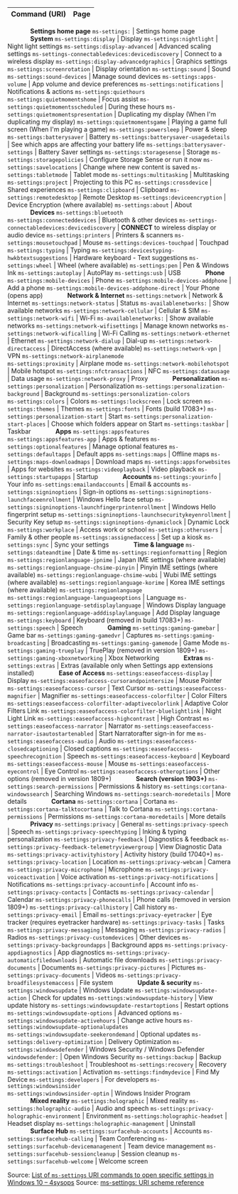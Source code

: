 Command (URI) | Page
:--- | :---
⠀⠀⠀⠀⠀**Settings home page**
`ms-settings:` | Settings home page
⠀⠀⠀⠀⠀**System**
`ms-settings:display` | Display
`ms-settings:nightlight` | Night light settings
`ms-settings:display-advanced` | Advanced scaling settings
`ms-settings-connectabledevices:devicediscovery` | Connect to a wireless display
`ms-settings:display-advancedgraphics` | Graphics settings
`ms-settings:screenrotation` | Display orientation
`ms-settings:sound` | Sound
`ms-settings:sound-devices` | Manage sound devices
`ms-settings:apps-volume` | App volume and device preferences
`ms-settings:notifications` | Notifications & actions
`ms-settings:quiethours` <br> `ms-settings:quietmomentshome` | Focus assist
`ms-settings:quietmomentsscheduled` | During these hours
`ms-settings:quietmomentspresentation` | Duplicating my display (When I'm duplicating my display)
`ms-settings:quietmomentsgame` | Playing a game full screen (When I'm playing a game)
`ms-settings:powersleep` | Power & sleep
`ms-settings:batterysaver` | Battery
`ms-settings:batterysaver-usagedetails` | See which apps are affecting your battery life
`ms-settings:batterysaver-settings` | Battery Saver settings
`ms-settings:storagesense` | Storage
`ms-settings:storagepolicies` | Configure Storage Sense or run it now
`ms-settings:savelocations` | Change where new content is saved
`ms-settings:tabletmode` | Tablet mode
`ms-settings:multitasking` | Multitasking
`ms-settings:project` | Projecting to this PC
`ms-settings:crossdevice` | Shared experiences
`ms-settings:clipboard` | Clipboard
`ms-settings:remotedesktop` | Remote Desktop
`ms-settings:deviceencryption` | Device Encryption (where available)
`ms-settings:about` | About
⠀⠀⠀⠀⠀**Devices**
`ms-settings:bluetooth` <br> `ms-settings:connecteddevices` | Bluetooth & other devices
`ms-settings-connectabledevices:devicediscovery` | **CONNECT** to wireless display or audio device
`ms-settings:printers` | Printers & scanners
`ms-settings:mousetouchpad` | Mouse
`ms-settings:devices-touchpad` | Touchpad
`ms-settings:typing` | Typing
`ms-settings:devicestyping-hwkbtextsuggestions` | Hardware keyboard - Text suggestions
`ms-settings:wheel` | Wheel (where available)
`ms-settings:pen` | Pen & Windows Ink
`ms-settings:autoplay` | AutoPlay
`ms-settings:usb` | USB
⠀⠀⠀⠀⠀**Phone**
`ms-settings:mobile-devices` | Phone
`ms-settings:mobile-devices-addphone` | Add a phone
`ms-settings:mobile-devices-addphone-direct` | Your Phone (opens app)
⠀⠀⠀⠀⠀**Network & Internet**
`ms-settings:network` | Network & Internet
`ms-settings:network-status` | Status
`ms-availablenetworks:` | Show available networks
`ms-settings:network-cellular` | Cellular & SIM
`ms-settings:network-wifi` | Wi-Fi
`ms-availablenetworks:` | Show available networks
`ms-settings:network-wifisettings` | Manage known networks
`ms-settings:network-wificalling` | Wi-Fi Calling
`ms-settings:network-ethernet` | Ethernet
`ms-settings:network-dialup` | Dial-up
`ms-settings:network-directaccess` | DirectAccess (where available)
`ms-settings:network-vpn` | VPN
`ms-settings:network-airplanemode` <br> `ms-settings:proximity` | Airplane mode
`ms-settings:network-mobilehotspot` | Mobile hotspot
`ms-settings:nfctransactions` | NFC
`ms-settings:datausage` | Data usage
`ms-settings:network-proxy` | Proxy
⠀⠀⠀⠀⠀**Personalization**
`ms-settings:personalization` | Personalization
`ms-settings:personalization-background` | Background
`ms-settings:personalization-colors` <br> `ms-settings:colors` | Colors
`ms-settings:lockscreen` | Lock screen
`ms-settings:themes` | Themes
`ms-settings:fonts` | Fonts (build 17083+)
`ms-settings:personalization-start` | Start
`ms-settings:personalization-start-places` | Choose which folders appear on Start
`ms-settings:taskbar` | Taskbar 
⠀⠀⠀⠀⠀**Apps**
`ms-settings:appsfeatures` <br> `ms-settings:appsfeatures-app` | Apps & features
`ms-settings:optionalfeatures` | Manage optional features
`ms-settings:defaultapps` | Default apps
`ms-settings:maps` | Offline maps
`ms-settings:maps-downloadmaps` | Download maps
`ms-settings:appsforwebsites` | Apps for websites
`ms-settings:videoplayback` | Video playback
`ms-settings:startupapps` | Startup
⠀⠀⠀⠀⠀**Accounts**
`ms-settings:yourinfo` | Your info
`ms-settings:emailandaccounts` | Email & accounts
`ms-settings:signinoptions` | Sign-in options
`ms-settings:signinoptions-launchfaceenrollment` | Windows Hello face setup
`ms-settings:signinoptions-launchfingerprintenrollment` | Windows Hello fingerprint setup
`ms-settings:signinoptions-launchsecuritykeyenrollment` | Security Key setup
`ms-settings:signinoptions-dynamiclock` | Dynamic Lock
`ms-settings:workplace` | Access work or school
`ms-settings:otherusers` | Family & other people
`ms-settings:assignedaccess` | Set up a kiosk
`ms-settings:sync` | Sync your settings
⠀⠀⠀⠀⠀**Time & language**
`ms-settings:dateandtime` | Date & time
`ms-settings:regionformatting` | Region
`ms-settings:regionlanguage-jpnime` | Japan IME settings (where available)
`ms-settings:regionlanguage-chsime-pinyin` | Pinyin IME settings (where available)
`ms-settings:regionlanguage-chsime-wubi` | Wubi IME settings (where available)
`ms-settings:regionlanguage-korime` | Korea IME settings (where available)
`ms-settings:regionlanguage` <br> `ms-settings:regionlanguage-languageoptions` | Language
`ms-settings:regionlanguage-setdisplaylanguage` | Windows Display language
`ms-settings:regionlanguage-adddisplaylanguage` | Add Display language
`ms-settings:keyboard` | Keyboard (removed in build 17083+)
`ms-settings:speech` | Speech
⠀⠀⠀⠀⠀**Gaming**
`ms-settings:gaming-gamebar` | Game bar
`ms-settings:gaming-gamedvr` | Captures
`ms-settings:gaming-broadcasting` | Broadcasting
`ms-settings:gaming-gamemode` | Game Mode
`ms-settings:gaming-trueplay` | TruePlay (removed in version 1809+)
`ms-settings:gaming-xboxnetworking` | Xbox Networking
⠀⠀⠀⠀⠀**Extras**
`ms-settings:extras` | Extras (available only when Settings app extensions installed)
⠀⠀⠀⠀⠀**Ease of Access**
`ms-settings:easeofaccess-display` | Display
`ms-settings:easeofaccess-cursorandpointersize` | Mouse Pointer
`ms-settings:easeofaccess-cursor` | Text Cursor
`ms-settings:easeofaccess-magnifier` | Magnifier
`ms-settings:easeofaccess-colorfilter` | Color Filters
`ms-settings:easeofaccess-colorfilter-adaptivecolorlink` | Adaptive Color Filters Link
`ms-settings:easeofaccess-colorfilter-bluelightlink` | Night Light Link
`ms-settings:easeofaccess-highcontrast` | High Contrast
`ms-settings:easeofaccess-narrator` | Narrator
`ms-settings:easeofaccess-narrator-isautostartenabled` | Start Narratorafter sign-in for me
`ms-settings:easeofaccess-audio` | Audio
`ms-settings:easeofaccess-closedcaptioning` | Closed captions
`ms-settings:easeofaccess-speechrecognition` | Speech
`ms-settings:easeofaccess-keyboard` | Keyboard
`ms-settings:easeofaccess-mouse` | Mouse
`ms-settings:easeofaccess-eyecontrol` | Eye Control
`ms-settings:easeofaccess-otheroptions` | Other options (removed in version 1809+)
⠀⠀⠀⠀⠀**Search (version 1903+)**
`ms-settings:search-permissions` | Permissions & history
`ms-settings:cortana-windowssearch` | Searching Windows
`ms-settings:search-moredetails` | More details
⠀⠀⠀⠀⠀**Cortana**
`ms-settings:cortana` | Cortana
`ms-settings:cortana-talktocortana` | Talk to Cortana
`ms-settings:cortana-permissions` | Permissions
`ms-settings:cortana-moredetails` | More details
⠀⠀⠀⠀⠀**Privacy**
`ms-settings:privacy` | General
`ms-settings:privacy-speech` | Speech
`ms-settings:privacy-speechtyping` | Inking & typing personalization
`ms-settings:privacy-feedback` | Diagnostics & feedback
`ms-settings:privacy-feedback-telemetryviewergroup` | View Diagnostic Data
`ms-settings:privacy-activityhistory` | Activity history (build 17040+)
`ms-settings:privacy-location` | Location
`ms-settings:privacy-webcam` | Camera
`ms-settings:privacy-microphone` | Microphone
`ms-settings:privacy-voiceactivation` | Voice activation
`ms-settings:privacy-notifications` | Notifications
`ms-settings:privacy-accountinfo` | Account info
`ms-settings:privacy-contacts` | Contacts
`ms-settings:privacy-calendar` | Calendar
`ms-settings:privacy-phonecalls` | Phone calls (removed in version 1809+)
`ms-settings:privacy-callhistory` | Call history
`ms-settings:privacy-email` | Email
`ms-settings:privacy-eyetracker` | Eye tracker (requires eyetracker hardware)
`ms-settings:privacy-tasks` | Tasks
`ms-settings:privacy-messaging` | Messaging
`ms-settings:privacy-radios` | Radios
`ms-settings:privacy-customdevices` | Other devices
`ms-settings:privacy-backgroundapps` | Background apps
`ms-settings:privacy-appdiagnostics` | App diagnostics
`ms-settings:privacy-automaticfiledownloads` | Automatic file downloads
`ms-settings:privacy-documents` | Documents
`ms-settings:privacy-pictures` | Pictures
`ms-settings:privacy-documents` | Videos
`ms-settings:privacy-broadfilesystemaccess` | File system
⠀⠀⠀⠀⠀**Update & security**
`ms-settings:windowsupdate` | Windows Update
`ms-settings:windowsupdate-action` | Check for updates
`ms-settings:windowsupdate-history` | View update history
`ms-settings:windowsupdate-restartoptions` | Restart options
`ms-settings:windowsupdate-options` | Advanced options
`ms-settings:windowsupdate-activehours` | Change active hours
`ms-settings:windowsupdate-optionalupdates`<br> `ms-settings:windowsupdate-seekerondemand` | Optional updates
`ms-settings:delivery-optimization` | Delivery Optimization
`ms-settings:windowsdefender` | Windows Security / Windows Defender
`windowsdefender:` | Open Windows Security
`ms-settings:backup` | Backup
`ms-settings:troubleshoot` | Troubleshoot
`ms-settings:recovery` | Recovery
`ms-settings:activation` | Activation
`ms-settings:findmydevice` | Find My Device
`ms-settings:developers` | For developers
`ms-settings:windowsinsider` <br> `ms-settings:windowsinsider-optin` | Windows Insider Program
⠀⠀⠀⠀⠀**Mixed reality**
`ms-settings:holographic` | Mixed reality
`ms-settings:holographic-audio` | Audio and speech
`ms-settings:privacy-holographic-environment` | Environment
`ms-settings:holographic-headset` | Headset display
`ms-settings:holographic-management` | Uninstall
⠀⠀⠀⠀⠀**Surface Hub**
`ms-settings:surfacehub-accounts` | Accounts
`ms-settings:surfacehub-calling` | Team Conferencing
`ms-settings:surfacehub-devicemanagenent` | Team device management
`ms-settings:surfacehub-sessioncleanup` | Session cleanup
`ms-settings:surfacehub-welcome` | Welcome screen

Source: [List of `ms-settings` URI commands to open specific settings in Windows 10 – 4sysops](https://4sysops.com/wiki/list-of-ms-settings-uri-commands-to-open-specific-settings-in-windows-10/history/?revision=1555539)
Source: [ms-settings: URI scheme reference](https://docs.microsoft.com/en-us/windows/uwp/launch-resume/launch-settings-app#ms-settings-uri-scheme-reference)